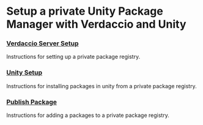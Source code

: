 # Setup a private Unity Package Manager with Verdaccio and Unity

### [Verdaccio Server Setup](/Verdaccio/Verdaccio%20Setup.md)
Instructions for setting up a private package registry.

### [Unity Setup](/Verdaccio/Unity%20Setup.md)
Instructions for installing packages in unity from a private package registry.

### [Publish Package](/Verdaccio/Publish%20Package.md)
Instructions for adding a packages to a private package registry.
